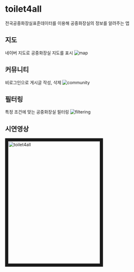 # toilet4all
전국공중화장실표준데이터를 이용해 공중화장실의 정보를 알려주는 앱

## 지도
네이버 지도로 공중화장실 지도를 표시
![map](https://user-images.githubusercontent.com/50787869/86137075-d03d0500-bb27-11ea-88f5-12198be8cc23.png)


## 커뮤니티
비로그인으로 게시글 작성, 삭제
![community](https://user-images.githubusercontent.com/50787869/86137032-c0252580-bb27-11ea-93b0-aa2a16b662ec.png)


## 필터링
특정 조건에 맞는 공중화장실 필터링
![filtering](https://user-images.githubusercontent.com/50787869/86136969-aa176500-bb27-11ea-8a9f-fe58c59be458.png)

## 시연영상
<a href="https://youtu.be/-IScLDXO5xg" target="_blank"><img src="https://user-images.githubusercontent.com/50787869/84682329-7574ac80-af70-11ea-8bad-7f06ad1bf09f.jpg" 
alt="toilet4all" width="300" height="400" border="10" /></a>

